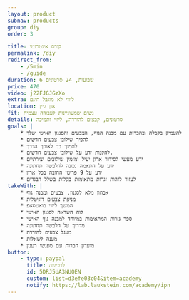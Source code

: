 ```yaml
---
layout: product
subnav: products
group: diy
order: 3

title: קורס אינטרנטי
permalink: /diy
redirect_from:
    - /5min
    - /guide
duration: 6 שבועות, 24 סרטונים
price: 470
video: j22FJGJGzXo
extra: ליווי לא מוגבל חינם
location: און ליין
fit: נשים שמעוניינות לעבודה עצמית
details: סרטונים, קבצים להורדה, ליווי ותמיכה
goals: |
    * להעמיק בקבלה ובהכרות עם מבנה הגוף, הצבעים והסגנון האישי שלך
    * להכיר שילובי צבעים חדשים
    * לתמוך בך לאורך הדרך
    * להקנות ידע על שילובי צבעים חדשים.
    * ידע מעשי לסידור ארון יעיל ומזמין שילובים יצירתיים
    * ידע על התאמה נכונה להלבשה תחתונה
    * ידע על 9 פריטי החובה בכל ארון
    * לעזור לזהות זגרות מתאימות בקלות בשלל הבגדים
takeWith: |
    * אבחון מלא לסגנון, צבעים ומבנה גוף
    * מניפת צבעים דיגיטלית
    * המשך ליווי בואטסאפ
    * לוח השראה לסגנון האישי
    * ספר גזרות המתאימות במיוחד למבנה גוף האישי
    * מדריך על הלבשה תחתונה
    * מעגל צבעים להורדה
    * מענה לשאלות
    * מועדון חברות עם מפגשי רענון
button:
    - type: paypal
      title: לרכישה
      id: 5DRJ5UA3NUQEN
      custom: list=d3efe03c04&item=academy
      notify: https://lab.laukstein.com/academy/ipn
---
```

